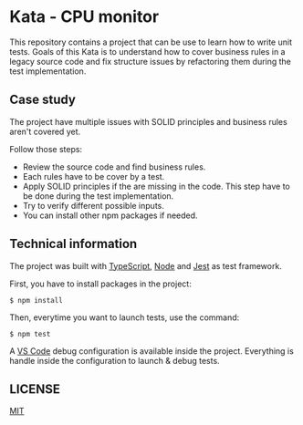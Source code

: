 # Kata - CPU monitor
This repository contains a project that can be use to learn how to write unit tests. Goals of this Kata is to understand how to cover business rules in a legacy source code and fix structure issues by refactoring them during the test implementation.

## Case study
The project have multiple issues with SOLID principles and business rules aren't covered yet.

Follow those steps: 
- Review the source code and find business rules.
- Each rules have to be cover by a test.
- Apply SOLID principles if the are missing in the code. This step have to be done during the test implementation.
- Try to verify different possible inputs.
- You can install other npm packages if needed.

## Technical information

The project was built with [TypeScript](https://www.typescriptlang.org/), [Node](https://nodejs.org) and [Jest](https://facebook.github.io/jest/) as test framework.

First, you have to install packages in the project:
```
$ npm install
```

Then, everytime you want to launch tests, use the command:
```
$ npm test
```

A [VS Code](https://code.visualstudio.com/) debug configuration is available inside the project. Everything is handle inside the configuration to launch & debug tests.

## LICENSE

[MIT](LICENSE)
